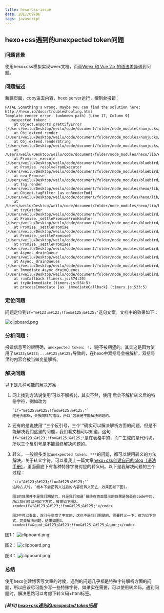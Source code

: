 ```yaml
---
title: hexo-css-issue
date: 2017/09/06
tags: javascript
---
```


## hexo+css遇到的unexpected token问题

### 问题背景
使用hexo+css模拟实现weex文档，页面[Weex 和 Vue 2.x 的语法差异][1]遇到问题。
### 问题描述
新建页面，copy进去内容，hexo server运行，控制台报错：
```
FATAL Something's wrong. Maybe you can find the solution here: http://hexo.io/docs/troubleshooting.html
Template render error: (unknown path) [Line 17, Column 9]
  unexpected token: !
    at Object.exports.prettifyError (/Users/weilu/Desktop/weilu/code/document/folder/node_modules/nunjucks/src/lib.js:34:15)
    at Obj.extend.render (/Users/weilu/Desktop/weilu/code/document/folder/node_modules/nunjucks/src/environment.js:469:27)
    at Obj.extend.renderString (/Users/weilu/Desktop/weilu/code/document/folder/node_modules/nunjucks/src/environment.js:327:21)
    at /Users/weilu/Desktop/weilu/code/document/folder/node_modules/hexo/lib/extend/tag.js:66:9
    at Promise._execute (/Users/weilu/Desktop/weilu/code/document/folder/node_modules/bluebird/js/release/debuggability.js:300:9)
    at Promise._resolveFromExecutor (/Users/weilu/Desktop/weilu/code/document/folder/node_modules/bluebird/js/release/promise.js:483:18)
    at new Promise (/Users/weilu/Desktop/weilu/code/document/folder/node_modules/bluebird/js/release/promise.js:79:10)
    at Tag.render (/Users/weilu/Desktop/weilu/code/document/folder/node_modules/hexo/lib/extend/tag.js:64:10)
    at Object.tagFilter [as onRenderEnd] (/Users/weilu/Desktop/weilu/code/document/folder/node_modules/hexo/lib/hexo/post.js:266:16)
    at /Users/weilu/Desktop/weilu/code/document/folder/node_modules/hexo/lib/hexo/render.js:65:19
    at tryCatcher (/Users/weilu/Desktop/weilu/code/document/folder/node_modules/bluebird/js/release/util.js:16:23)
    at Promise._settlePromiseFromHandler (/Users/weilu/Desktop/weilu/code/document/folder/node_modules/bluebird/js/release/promise.js:512:31)
    at Promise._settlePromise (/Users/weilu/Desktop/weilu/code/document/folder/node_modules/bluebird/js/release/promise.js:569:18)
    at Promise._settlePromise0 (/Users/weilu/Desktop/weilu/code/document/folder/node_modules/bluebird/js/release/promise.js:614:10)
    at Promise._settlePromises (/Users/weilu/Desktop/weilu/code/document/folder/node_modules/bluebird/js/release/promise.js:693:18)
    at Async._drainQueue (/Users/weilu/Desktop/weilu/code/document/folder/node_modules/bluebird/js/release/async.js:133:16)
    at Async._drainQueues (/Users/weilu/Desktop/weilu/code/document/folder/node_modules/bluebird/js/release/async.js:143:10)
    at Immediate.Async.drainQueues (/Users/weilu/Desktop/weilu/code/document/folder/node_modules/bluebird/js/release/async.js:17:14)
    at runCallback (timers.js:574:20)
    at tryOnImmediate (timers.js:554:5)
    at processImmediate [as _immediateCallback] (timers.js:533:5)
```
### 定位问题
问题定位到`if="&#123;&#123;!foo&#125;&#125;"`这句文案。文档中的效果如下：

![clipboard.png](https://segmentfault.com/img/bVUuMg)


### 分析问题：
报错信息写的很明确，`unexpected token: !`，!是不被期望的。其实这是因为使用了`&#123;&#123;...&#125;&#125;`导致的，在hexo中双括号会被解析，双括号里的内容会被当做变量解析。
### 解决问题
以下是几种可能的解决方案
1. 网上找到方法说使用&#39;可以不解析&#123;&#123;，其实不然，使用&#39;后会不解析转义后的特俗字符，例如改为
    ```
    `if="&#125;&#125;!foo&#125;&#125;"`
    还是会解析，会报同样的错误，所以`包裹是不能解决问题的。
    ```
2. 还有的是说使用&#39;&#39;&#39;三个反引号，三个&#39;&#39;&#39;确实可以解决解析方面的问题，但是不能解决我们这里的问题，我们看文档可以知道，这句`if="&#123;&#123;!foo&#125;&#125;"`是在表格中的，而&#39;&#39;&#39;生成的是代码块，所以三个反引号是不能最终解决问题的。
    
3. 转义。一般很多类似`unexpected token: ***`的问题，都可以使用转义的方法解决，关于转义字符，可以看我上一篇文章[hexo+css创建自己的blog（语法手册）][2]，里面最底下有各种特殊字符对应的转义码。以下是我解决问题的三个过程：

    ```
    `if="&#123;&#123;!foo&#125;&#125;"`
    这种方式时，`根本不会把转义过后的内容反转义回去，效果图如下图1。
    
    图1的效果并不是我们期望的，只是我们知道`最终在页面展示的效果是包裹在code中的，所以我们可以用如下方式，效果如下图2。
    <code>if="&#123;&#123;!foo&#125;&#125;"</code>
    
    图2中可以看出，双引号变成了中文的，这也不是我们期望的，需要转义一下，改为如下方式，完美解决问题，结果如图3。
    <code>if=&quot;&#123;&#123;!foo&#125;&#125;&quot;</code>
    ```
图1：
![clipboard.png](https://segmentfault.com/img/bVUuEK)

图2：
![clipboard.png](https://segmentfault.com/img/bVUuGL)

图3：
![clipboard.png](https://segmentfault.com/img/bVUuFi)

### 总结
使用hexo创建博客写文章的时候，遇到的问题几乎都是特殊字符解析方面的问题，所以应该尽可能少写一些特殊字符，如果实在需要，可以使用转义码。遇到问题时，解决思路可以考虑下转义码+html标签。

  [1]: http://weex.apache.org/cn/references/migration/difference.html
  [2]: https://segmentfault.com/a/1190000011021195


##### [转自] [hexo+css遇到的unexpected token问题](https://segmentfault.com/a/1190000011042242)